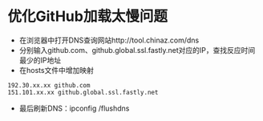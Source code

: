 # 优化GitHub加载太慢问题
- 在浏览器中打开DNS查询网站http://tool.chinaz.com/dns
- 分别输入github.com、github.global.ssl.fastly.net对应的IP，查找反应时间最少的IP地址
- 在hosts文件中增加映射
~~~
192.30.xx.xx github.com
151.101.xx.xx github.global.ssl.fastly.net
~~~
- 最后刷新DNS：ipconfig /flushdns
